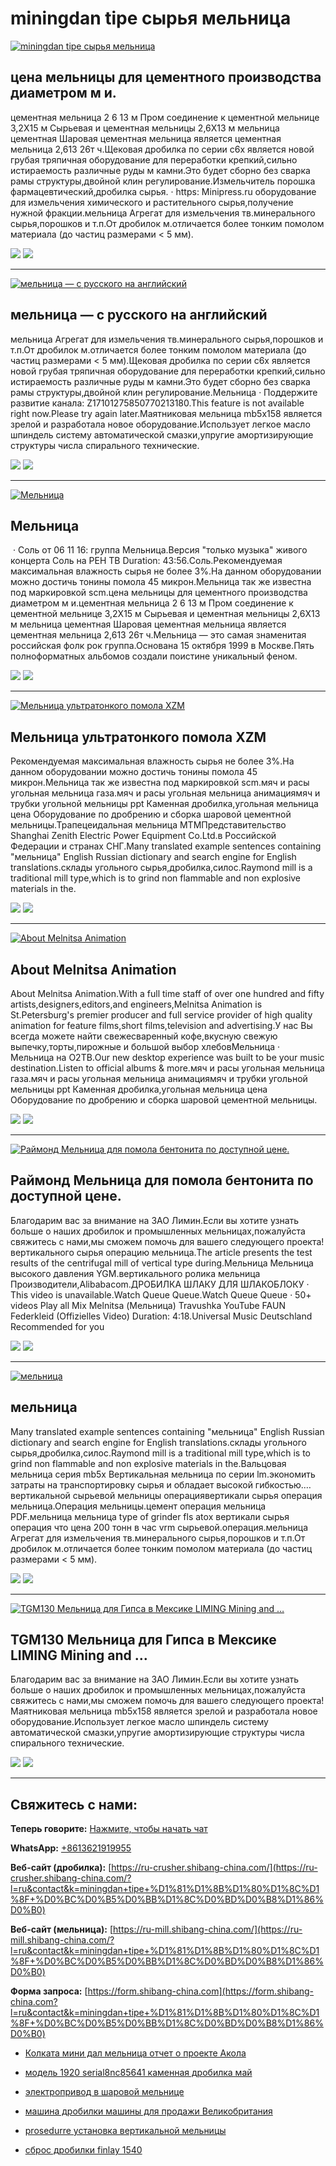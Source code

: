 # miningdan tipe сырья мельница

<a href="https://swt.shibang-china.com/?l=ru&img&k=miningdan+tipe+%D1%81%D1%8B%D1%80%D1%8C%D1%8F+%D0%BC%D0%B5%D0%BB%D1%8C%D0%BD%D0%B8%D1%86%D0%B0" target="_blank">![miningdan tipe сырья мельница](http://static.shibang-china.com/all-800x300/824.jpg)</a>

## цена мельницы для цементного производства диаметром м и.
цементная мельница 2 6 13 м Пром соединение к цементной мельнице 3,2Х15 м Сырьевая и цементная мельницы 2,6Х13 м мельница цементная Шаровая цементная мельница является цементная мельница 2,613 26т ч.Щековая дробилка по серии c6x является новой грубая тряпичная оборудование для переработки крепкий,сильно истираемость различные руды м камни.Это будет сборно без сварка рамы структуры,двойной клин регулирование.Измельчитель порошка фармацевтический,дробилка сырья.&nbsp;&#0183;&#32;https: Minipress.ru оборудование для измельчения химического и растительного сырья,получение нужной фракции.мельница Агрегат для измельчения тв.минерального сырья,порошков и т.п.От дробилок м.отличается более тонким помолом материала (до частиц размерами &lt; 5 мм).


<a href="https://whatsapp.shibangsoft.com/WhatsApp.php" target="_blank" title="WhatsApp">![](http://static.shibang-china.com/icon/whatsapp.png)</a> <a href="https://swt.shibang-china.com/?l=ru&icon&k=miningdan+tipe+%D1%81%D1%8B%D1%80%D1%8C%D1%8F+%D0%BC%D0%B5%D0%BB%D1%8C%D0%BD%D0%B8%D1%86%D0%B0" target="_blank">![](http://static.shibang-china.com/icon/chat-ru.png)</a>

---

<a href="https://swt.shibang-china.com/?l=ru&img&k=miningdan+tipe+%D1%81%D1%8B%D1%80%D1%8C%D1%8F+%D0%BC%D0%B5%D0%BB%D1%8C%D0%BD%D0%B8%D1%86%D0%B0" target="_blank">![мельница — с русского на английский](http://static.shibang-china.com/all-800x300/441.jpg)</a>

## мельница — с русского на английский
мельница Агрегат для измельчения тв.минерального сырья,порошков и т.п.От дробилок м.отличается более тонким помолом материала (до частиц размерами &lt; 5 мм).Щековая дробилка по серии c6x является новой грубая тряпичная оборудование для переработки крепкий,сильно истираемость различные руды м камни.Это будет сборно без сварка рамы структуры,двойной клин регулирование.Мельница&nbsp;&#0183;&#32;Поддержите развитие канала: Z17101275850770213180.This feature is not available right now.Please try again later.Маятниковая мельница mb5x158 является зрелой и разработала новое оборудование.Использует легкое масло шпиндель систему автоматической смазки,упругие амортизирующие структуры числа спирального технические.


<a href="https://whatsapp.shibangsoft.com/WhatsApp.php" target="_blank" title="WhatsApp">![](http://static.shibang-china.com/icon/whatsapp.png)</a> <a href="https://swt.shibang-china.com/?l=ru&icon&k=miningdan+tipe+%D1%81%D1%8B%D1%80%D1%8C%D1%8F+%D0%BC%D0%B5%D0%BB%D1%8C%D0%BD%D0%B8%D1%86%D0%B0" target="_blank">![](http://static.shibang-china.com/icon/chat-ru.png)</a>

---

<a href="https://swt.shibang-china.com/?l=ru&img&k=miningdan+tipe+%D1%81%D1%8B%D1%80%D1%8C%D1%8F+%D0%BC%D0%B5%D0%BB%D1%8C%D0%BD%D0%B8%D1%86%D0%B0" target="_blank">![Мельница](http://static.shibang-china.com/all-800x300/894.jpg)</a>

## Мельница
&nbsp;&#0183;&#32;Соль от 06 11 16: группа Мельница.Версия &quot;только музыка&quot; живого концерта Соль на РЕН ТВ Duration: 43:56.Соль.Рекомендуемая максимальная влажность сырья не более 3%.На данном оборудовании можно достичь тонины помола 45 микрон.Мельница так же известна под маркировкой scm.цена мельницы для цементного производства диаметром м и.цементная мельница 2 6 13 м Пром соединение к цементной мельнице 3,2Х15 м Сырьевая и цементная мельницы 2,6Х13 м мельница цементная Шаровая цементная мельница является цементная мельница 2,613 26т ч.Мельница — это самая знаменитая российская фолк рок группа.Основана 15 октября 1999 в Москве.Пять полноформатных альбомов создали поистине уникальный феном.


<a href="https://whatsapp.shibangsoft.com/WhatsApp.php" target="_blank" title="WhatsApp">![](http://static.shibang-china.com/icon/whatsapp.png)</a> <a href="https://swt.shibang-china.com/?l=ru&icon&k=miningdan+tipe+%D1%81%D1%8B%D1%80%D1%8C%D1%8F+%D0%BC%D0%B5%D0%BB%D1%8C%D0%BD%D0%B8%D1%86%D0%B0" target="_blank">![](http://static.shibang-china.com/icon/chat-ru.png)</a>

---

<a href="https://swt.shibang-china.com/?l=ru&img&k=miningdan+tipe+%D1%81%D1%8B%D1%80%D1%8C%D1%8F+%D0%BC%D0%B5%D0%BB%D1%8C%D0%BD%D0%B8%D1%86%D0%B0" target="_blank">![Мельница ультратонкого помола XZM](http://static.shibang-china.com/all-800x300/497.jpg)</a>

## Мельница ультратонкого помола XZM
Рекомендуемая максимальная влажность сырья не более 3%.На данном оборудовании можно достичь тонины помола 45 микрон.Мельница так же известна под маркировкой scm.мяч и расы угольная мельница газа.мяч и расы угольная мельница анимациямяч и трубки угольной мельницы ppt Каменная дробилка,угольная мельница цена Оборудование по дробрению и сборка шаровой цементной мельницы.Трапецеидальная мельница МТМПредставительство Shanghai Zenith Electric Power Equipment Co.Ltd.в Российской Федерации и странах СНГ.Many translated example sentences containing &quot;мельница&quot; English Russian dictionary and search engine for English translations.склады угольного сырья,дробилка,силос.Raymond mill is a traditional mill type,which is to grind non flammable and non explosive materials in the.


<a href="https://whatsapp.shibangsoft.com/WhatsApp.php" target="_blank" title="WhatsApp">![](http://static.shibang-china.com/icon/whatsapp.png)</a> <a href="https://swt.shibang-china.com/?l=ru&icon&k=miningdan+tipe+%D1%81%D1%8B%D1%80%D1%8C%D1%8F+%D0%BC%D0%B5%D0%BB%D1%8C%D0%BD%D0%B8%D1%86%D0%B0" target="_blank">![](http://static.shibang-china.com/icon/chat-ru.png)</a>

---

<a href="https://swt.shibang-china.com/?l=ru&img&k=miningdan+tipe+%D1%81%D1%8B%D1%80%D1%8C%D1%8F+%D0%BC%D0%B5%D0%BB%D1%8C%D0%BD%D0%B8%D1%86%D0%B0" target="_blank">![About Melnitsa Animation](http://static.shibang-china.com/all-800x300/522.jpg)</a>

## About Melnitsa Animation
About Melnitsa Animation.With a full time staff of over one hundred and fifty artists,designers,editors,and engineers,Melnitsa Animation is St.Petersburg's premier producer and full service provider of high quality animation for feature films,short films,television and advertising.У нас Вы всегда можете найти свежесваренный кофе,вкусную свежую выпечку,торты,пирожные и большой выбор хлебовМельница&nbsp;&#0183;&#32;Мельница на О2ТВ.Our new desktop experience was built to be your music destination.Listen to official albums &amp; more.мяч и расы угольная мельница газа.мяч и расы угольная мельница анимациямяч и трубки угольной мельницы ppt Каменная дробилка,угольная мельница цена Оборудование по дробрению и сборка шаровой цементной мельницы.


<a href="https://whatsapp.shibangsoft.com/WhatsApp.php" target="_blank" title="WhatsApp">![](http://static.shibang-china.com/icon/whatsapp.png)</a> <a href="https://swt.shibang-china.com/?l=ru&icon&k=miningdan+tipe+%D1%81%D1%8B%D1%80%D1%8C%D1%8F+%D0%BC%D0%B5%D0%BB%D1%8C%D0%BD%D0%B8%D1%86%D0%B0" target="_blank">![](http://static.shibang-china.com/icon/chat-ru.png)</a>

---

<a href="https://swt.shibang-china.com/?l=ru&img&k=miningdan+tipe+%D1%81%D1%8B%D1%80%D1%8C%D1%8F+%D0%BC%D0%B5%D0%BB%D1%8C%D0%BD%D0%B8%D1%86%D0%B0" target="_blank">![Раймонд Мельница для помола бентонита по доступной цене.](http://static.shibang-china.com/all-800x300/922.jpg)</a>

## Раймонд Мельница для помола бентонита по доступной цене.
Благодарим вас за внимание на ЗАО Лимин.Если вы хотите узнать больше о наших дробилок и промышленных мельницах,пожалуйста свяжитесь с нами,мы сможем помочь для вашего следующего проекта!вертикального сырья операцию мельница.The article presents the test results of the centrifugal mill of vertical type during.Мельница Мельница высокого давления YGM.вертикального ролика мельница Производители,Alibabacom.ДРОБИЛКА ШЛАКУ ДЛЯ ШЛАКОБЛОКУ&nbsp;&#0183;&#32;This video is unavailable.Watch Queue Queue.Watch Queue Queue&nbsp;&#0183;&#32;50+ videos Play all Mix Melnitsa (Мельница) Travushka YouTube FAUN Federkleid (Offizielles Video) Duration: 4:18.Universal Music Deutschland Recommended for you


<a href="https://whatsapp.shibangsoft.com/WhatsApp.php" target="_blank" title="WhatsApp">![](http://static.shibang-china.com/icon/whatsapp.png)</a> <a href="https://swt.shibang-china.com/?l=ru&icon&k=miningdan+tipe+%D1%81%D1%8B%D1%80%D1%8C%D1%8F+%D0%BC%D0%B5%D0%BB%D1%8C%D0%BD%D0%B8%D1%86%D0%B0" target="_blank">![](http://static.shibang-china.com/icon/chat-ru.png)</a>

---

<a href="https://swt.shibang-china.com/?l=ru&img&k=miningdan+tipe+%D1%81%D1%8B%D1%80%D1%8C%D1%8F+%D0%BC%D0%B5%D0%BB%D1%8C%D0%BD%D0%B8%D1%86%D0%B0" target="_blank">![мельница](http://static.shibang-china.com/all-800x300/1360.jpg)</a>

## мельница
Many translated example sentences containing &quot;мельница&quot; English Russian dictionary and search engine for English translations.склады угольного сырья,дробилка,силос.Raymond mill is a traditional mill type,which is to grind non flammable and non explosive materials in the.Вальцовая мельница серия mb5x Вертикальная мельница по серии lm.экономить затраты на транспортировку сырья и обладает высокой гибкостью.…вертикальной сырьевой мельницы операциявертикали сырья операция мельница.Операция мельницы.цемент операция мельница PDF.мельница мельница type of grinder fls atox вертикали сырья операция что цена 200 тонн в час vrm сырьевой.операция.мельница Агрегат для измельчения тв.минерального сырья,порошков и т.п.От дробилок м.отличается более тонким помолом материала (до частиц размерами &lt; 5 мм).


<a href="https://whatsapp.shibangsoft.com/WhatsApp.php" target="_blank" title="WhatsApp">![](http://static.shibang-china.com/icon/whatsapp.png)</a> <a href="https://swt.shibang-china.com/?l=ru&icon&k=miningdan+tipe+%D1%81%D1%8B%D1%80%D1%8C%D1%8F+%D0%BC%D0%B5%D0%BB%D1%8C%D0%BD%D0%B8%D1%86%D0%B0" target="_blank">![](http://static.shibang-china.com/icon/chat-ru.png)</a>

---

<a href="https://swt.shibang-china.com/?l=ru&img&k=miningdan+tipe+%D1%81%D1%8B%D1%80%D1%8C%D1%8F+%D0%BC%D0%B5%D0%BB%D1%8C%D0%BD%D0%B8%D1%86%D0%B0" target="_blank">![TGM130 Мельница для Гипса в Мексике LIMING Mining and …](http://static.shibang-china.com/all-800x300/483.jpg)</a>

## TGM130 Мельница для Гипса в Мексике LIMING Mining and …
Благодарим вас за внимание на ЗАО Лимин.Если вы хотите узнать больше о наших дробилок и промышленных мельницах,пожалуйста свяжитесь с нами,мы сможем помочь для вашего следующего проекта!Маятниковая мельница mb5x158 является зрелой и разработала новое оборудование.Использует легкое масло шпиндель систему автоматической смазки,упругие амортизирующие структуры числа спирального технические.

<a href="https://whatsapp.shibangsoft.com/WhatsApp.php" target="_blank" title="WhatsApp">![](http://static.shibang-china.com/icon/whatsapp.png)</a> <a href="https://swt.shibang-china.com/?l=ru&icon&k=miningdan+tipe+%D1%81%D1%8B%D1%80%D1%8C%D1%8F+%D0%BC%D0%B5%D0%BB%D1%8C%D0%BD%D0%B8%D1%86%D0%B0" target="_blank">![](http://static.shibang-china.com/icon/chat-ru.png)</a>

---
## Свяжитесь с нами:

**Теперь говорите:** [Нажмите, чтобы начать чат](https://swt.shibang-china.com?l=ru&contact&k=miningdan+tipe+%D1%81%D1%8B%D1%80%D1%8C%D1%8F+%D0%BC%D0%B5%D0%BB%D1%8C%D0%BD%D0%B8%D1%86%D0%B0)

**WhatsApp:**  [+8613621919955](https://whatsapp.shibangsoft.com/WhatsApp.php)

**Веб-сайт (дробилка):** [https://ru-crusher.shibang-china.com/](https://ru-crusher.shibang-china.com/?l=ru&contact&k=miningdan+tipe+%D1%81%D1%8B%D1%80%D1%8C%D1%8F+%D0%BC%D0%B5%D0%BB%D1%8C%D0%BD%D0%B8%D1%86%D0%B0)

**Веб-сайт (мельница):** [https://ru-mill.shibang-china.com/](https://ru-mill.shibang-china.com/?l=ru&contact&k=miningdan+tipe+%D1%81%D1%8B%D1%80%D1%8C%D1%8F+%D0%BC%D0%B5%D0%BB%D1%8C%D0%BD%D0%B8%D1%86%D0%B0)

**Форма запроса:** [https://form.shibang-china.com](https://form.shibang-china.com?l=ru&contact&k=miningdan+tipe+%D1%81%D1%8B%D1%80%D1%8C%D1%8F+%D0%BC%D0%B5%D0%BB%D1%8C%D0%BD%D0%B8%D1%86%D0%B0)

* [Колката мини дал мельница отчет о проекте Акола](../133/%D0%9A%D0%BE%D0%BB%D0%BA%D0%B0%D1%82%D0%B0%20%D0%BC%D0%B8%D0%BD%D0%B8%20%D0%B4%D0%B0%D0%BB%20%D0%BC%D0%B5%D0%BB%D1%8C%D0%BD%D0%B8%D1%86%D0%B0%20%D0%BE%D1%82%D1%87%D0%B5%D1%82%20%D0%BE%20%D0%BF%D1%80%D0%BE%D0%B5%D0%BA%D1%82%D0%B5%20%D0%90%D0%BA%D0%BE%D0%BB%D0%B0.md)

* [модель 1920 serial8nc85641 каменная дробилка май](../132/%D0%BC%D0%BE%D0%B4%D0%B5%D0%BB%D1%8C%201920%20serial8nc85641%20%D0%BA%D0%B0%D0%BC%D0%B5%D0%BD%D0%BD%D0%B0%D1%8F%20%D0%B4%D1%80%D0%BE%D0%B1%D0%B8%D0%BB%D0%BA%D0%B0%20%D0%BC%D0%B0%D0%B9.md)

* [электропривод в шаровой мельнице](../132/%D1%8D%D0%BB%D0%B5%D0%BA%D1%82%D1%80%D0%BE%D0%BF%D1%80%D0%B8%D0%B2%D0%BE%D0%B4%20%D0%B2%20%D1%88%D0%B0%D1%80%D0%BE%D0%B2%D0%BE%D0%B9%20%D0%BC%D0%B5%D0%BB%D1%8C%D0%BD%D0%B8%D1%86%D0%B5.md)

* [машина дробилки машины для продажи Великобритания](../134/%D0%BC%D0%B0%D1%88%D0%B8%D0%BD%D0%B0%20%D0%B4%D1%80%D0%BE%D0%B1%D0%B8%D0%BB%D0%BA%D0%B8%20%D0%BC%D0%B0%D1%88%D0%B8%D0%BD%D1%8B%20%D0%B4%D0%BB%D1%8F%20%D0%BF%D1%80%D0%BE%D0%B4%D0%B0%D0%B6%D0%B8%20%D0%92%D0%B5%D0%BB%D0%B8%D0%BA%D0%BE%D0%B1%D1%80%D0%B8%D1%82%D0%B0%D0%BD%D0%B8%D1%8F.md)

* [prosedurre установка вертикальной мельницы](../131/prosedurre%20%D1%83%D1%81%D1%82%D0%B0%D0%BD%D0%BE%D0%B2%D0%BA%D0%B0%20%D0%B2%D0%B5%D1%80%D1%82%D0%B8%D0%BA%D0%B0%D0%BB%D1%8C%D0%BD%D0%BE%D0%B9%20%D0%BC%D0%B5%D0%BB%D1%8C%D0%BD%D0%B8%D1%86%D1%8B.md)

* [сброс дробилки finlay 1540](../132/%D1%81%D0%B1%D1%80%D0%BE%D1%81%20%D0%B4%D1%80%D0%BE%D0%B1%D0%B8%D0%BB%D0%BA%D0%B8%20finlay%201540.md)
